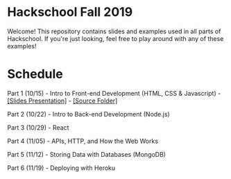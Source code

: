 # Hackschool Fall 2019
Welcome! This repository contains slides and examples used in all parts of Hackschool. If you're just looking, feel free to play around with any of these examples!

# Schedule

Part 1 (10/15) - Intro to Front-end Development (HTML, CSS & Javascript) - [[Slides Presentation]](https://docs.google.com/presentation/d/1q2eMOC5iNk-dF3q3ytrTTCh-0dRzjcSKGOeFNfX_VCA/edit?usp=sharing) - [[Source Folder]](https://github.com/acmucsd/hackschool/tree/master/part-1-intro-to-frontend)

Part 2 (10/22) - Intro to Back-end Development (Node.js)

Part 3 (10/29) - React

Part 4 (11/05) - APIs, HTTP, and How the Web Works

Part 5 (11/12) - Storing Data with Databases (MongoDB)

Part 6 (11/19) - Deploying with Heroku
